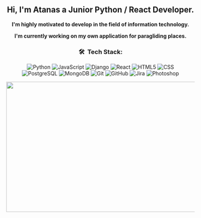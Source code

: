 <h2 align="center">Hi, I'm Atanas a Junior Python / React Developer.</h2>
<p align="center"><strong>I'm highly motivated to develop in the field of information technology.</strong></p>
<p align="center"><strong>I'm currently working on my own application for paragliding places.</strong></p>

<div align="center">
  <h3 align="center"> 🛠 &nbsp;Tech Stack:</h3>
  
  ![Python](https://img.shields.io/badge/-Python-333333?style=flat&logo=python)
  ![JavaScript](https://img.shields.io/badge/-JavaScript-333333?style=flat&logo=JavaScript&logoColor=FFD700)
  ![Django](https://img.shields.io/badge/-Django-333333?style=flat&logo=Django&logoColor=1a751a)
  ![React](https://img.shields.io/badge/-React-333333?style=flat&logo=React&logoColor=00ffff)
  ![HTML5](https://img.shields.io/badge/-HTML5-333333?style=flat&logo=HTML5)
  ![CSS](https://img.shields.io/badge/-CSS-333333?style=flat&logo=CSS3&logoColor=1572B6)
  </br>
  ![PostgreSQL](https://img.shields.io/badge/-PostgreSQL-333333?style=flat&logo=PostgreSQL&logoColor=33cccc)
  ![MongoDB](https://img.shields.io/badge/-MongoDB-333333?style=flat&logo=mongodb)
  ![Git](https://img.shields.io/badge/-Git-333333?style=flat&logo=git)
  ![GitHub](https://img.shields.io/badge/-GitHub-333333?style=flat&logo=github)
  ![Jira](https://img.shields.io/badge/-Jira-333333?style=flat&logo=jira&logoColor=0066ff)
  ![Photoshop](https://img.shields.io/badge/-Photoshop-333333?style=flat&logo=adobe-photoshop)

</div>

<div align="center">
<img src="https://www.lambdatest.com/resources/images/news24.gif" width="732px" height="348px"/>
</div>
